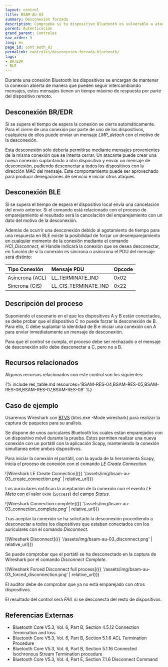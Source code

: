 ```yaml
---
layout: control
title: BSAM-AU-03
summary: Desconexión forzada
description: Comprueba si tu dispositivo Bluetooth es vulnerable a ataques de desconexión forzada. Es importante para evitar que un atacante pueda desconectar tu dispositivo de una conexión Bluetooth.
parent: Autenticación
grand_parent: Controles
nav_order: 3
lang: es
page_id: cont_auth_03
permalink: controles/desconexion-forzada-bluetooth/
tags:
- BR/EDR
- BLE
---
```


Durante una conexión Bluetooth los dispositivos se encargan de mantener la conexión abierta de manera que pueden seguir intercambiando mensajes, estos mensajes tienen un tiempo máximo de respuesta por parte del dispositivo remoto.

## Desconexión BR/EDR
Si se supera el tiempo de espera la conexión se cierra automáticamente. Para el cierre de una conexión por parte de uno de los dispositivos, cualquiera de ellos puede enviar un mensaje _LMP_detach_ con el motivo de la desconexión.

Esta desconexión sólo debería permitirse mediante mensajes provenientes de la misma conexión que se intenta cerrar. Un atacante puede crear una nueva conexión suplantando a otro dispositivo y enviar un mensaje de desconexión, pudiendo desconectar a todos los dispositivos con la dirección MAC del mensaje. Este comportamiento puede ser aprovechado para producir denegaciones de servicio e iniciar otros ataques.

## Desconexión BLE
Si se supera el tiempo de espera el dispositivo local envía una cancelación del envío anterior. Si el comando está relacionado con el proceso de emparejamiento el resultado será la cancelación del emparejamiento con un dato del motivo de la desconexión.

Además de ocurrir una desconexión debido al agotamiento de tiempo para una respuesta en BLE existe la posibilidad de forzar un desemparejamiento en cualquier momento de la conexión mediante el comando _HCI_Disconnect_, el Handle indicará la conexión que se desea desconectar, en función de si la conexión es síncrona o asíncrona el PDU del mensaje será distinto:

| Tipo Conexión   |  Mensaje PDU         | Opcode |
|:----------------|:---------------------|:-------|
| Asíncrona (ACL) | LL_TERMINATE_IND     | 0x02   |
| Síncrona (CIS)  | LL_CIS_TERMINATE_IND | 0x22   |


## Descripción del proceso

Suponiendo el escenario en el que los dispositivos A y B están conectados, se debe probar que el dispositivo C no puede forzar la desconexión de B. Para ello, C debe suplantar la identidad de B e iniciar una conexión con A para enviar inmediatamente un mensaje de desconexión.

Para que el control se cumpla, el proceso debe ser rechazado o el mensaje de desconexión sólo debe desconectar a C, pero no a B.

## Recursos relacionados

Algunos recursos relacionados con este control son los siguientes:

{% include res_table.md resources='BSAM-RES-04,BSAM-RES-05,BSAM-RES-06,BSAM-RES-07,BSAM-RES-09' %}

## Caso de ejemplo

Usaremos Wireshark con [BTVS](https://learn.microsoft.com/es-es/windows-hardware/drivers/bluetooth/testing-btp-tools-btvs) (btvs.exe -Mode wireshark) para realizar la captura de paquetes para su análisis.

Se dispone de unos auriculares Bluetooth los cuales están emparejados con un dispositivo móvil durante la prueba. Estos permiten realizar una nueva conexión con un portátil con la aplicación Scapy, manteniendo la conexión simultanea entre ambos dispositivos.

Para iniciar la conexión el portátil, con la ayuda de la herramienta Scapy, inicia el proceso de conexión con el comando _LE Create Connection_.

![Wireshark LE Create Connection]({{ '/assets/img/bsam-au-03_create_connection.png' | relative_url}})

Los auriculares notifican la aceptación de la conexión con el evento _LE Meta_ con el valor `0x00` (`Success`) del campo _Status_.

![Wireshark Connection complete]({{ '/assets/img/bsam-au-03_connection_complete.png' | relative_url}})

Tras aceptar la conexión se ha solicitado la desconexión procediendo a desconectar a todos los dispositivos que estaban conectados con los auriculares con el comando _Disconnect_.

![Wireshark Disconnect]({{ '/assets/img/bsam-au-03_disconnect.png' | relative_url}})

Se puede comprobar que el portátil se ha desconectado en la captura de Wireshark por el comando _Disconnect Complete_.

![Wireshark Forced Disconnect full process]({{ '/assets/img/bsam-au-03_forced_disconnection.png' | relative_url}})

El auditor debe de comprobar que ya no está emparejado con otros dispositivos.

El resultado del control será _FAIL_ si se desconecta del resto de dispositivos.


## Referencias Externas

* Bluetooth Core V5.3, Vol. 6, Part B, Section 4.5.12 Connection Termination and loss
* Bluetooth Core V5.3, Vol. 6, Part B, Section 5.1.6 ACL Termination Procedure
* Bluetooth Core V5.3, Vol. 6, Part B, Section 5.1.16 Connected Isochronous Stream Termination procedure
* Bluetooth Core V5.3, Vol. 4, Part E, Section 7.1.6 Disconnect Command